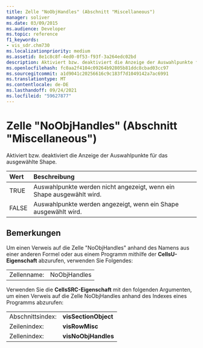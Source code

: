 ```yaml
---
title: Zelle "NoObjHandles" (Abschnitt "Miscellaneous")
manager: soliver
ms.date: 03/09/2015
ms.audience: Developer
ms.topic: reference
f1_keywords:
- vis_sdr.chm730
ms.localizationpriority: medium
ms.assetid: 8e1c8c8f-4ed0-0f53-f93f-3a264edc02bd
description: Aktiviert bzw. deaktiviert die Anzeige der Auswahlpunkte für das ausgewählte Shape.
ms.openlocfilehash: fc0aa2f4104c09264b92805b81ddc8cbad03cc97
ms.sourcegitcommit: a1d9041c20256616c9c183f7d1049142a7ac6991
ms.translationtype: MT
ms.contentlocale: de-DE
ms.lasthandoff: 09/24/2021
ms.locfileid: "59627877"
---
```

# <a name="noobjhandles-cell-miscellaneous-section"></a>Zelle "NoObjHandles" (Abschnitt "Miscellaneous")

Aktiviert bzw. deaktiviert die Anzeige der Auswahlpunkte für das ausgewählte Shape.
  
|**Wert**|**Beschreibung**|
|:-----|:-----|
| TRUE  <br/> | Auswahlpunkte werden nicht angezeigt, wenn ein Shape ausgewählt wird.  <br/> |
| FALSE  <br/> | Auswahlpunkte werden angezeigt, wenn ein Shape ausgewählt wird.  <br/> |
   
## <a name="remarks"></a>Bemerkungen

Um einen Verweis auf die Zelle "NoObjHandles" anhand des Namens aus einer anderen Formel oder aus einem Programm mithilfe der **CellsU-Eigenschaft** abzurufen, verwenden Sie Folgendes: 
  
|||
|:-----|:-----|
| Zellenname:  <br/> | NoObjHandles  <br/> |
   
Verwenden Sie die **CellsSRC-Eigenschaft** mit den folgenden Argumenten, um einen Verweis auf die Zelle NoObjHandles anhand des Indexes eines Programms abzurufen: 
  
|||
|:-----|:-----|
| Abschnittsindex:  <br/> |**visSectionObject** <br/> |
| Zeilenindex:  <br/> |**visRowMisc** <br/> |
| Zellenindex:  <br/> |**visNoObjHandles** <br/> |
   

